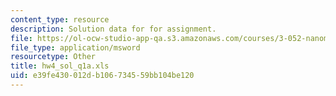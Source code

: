 ```yaml
---
content_type: resource
description: Solution data for for assignment.
file: https://ol-ocw-studio-app-qa.s3.amazonaws.com/courses/3-052-nanomechanics-of-materials-and-biomaterials-spring-2007/e39fe430012db106734559bb104be120_hw4_sol_q1a.xls
file_type: application/msword
resourcetype: Other
title: hw4_sol_q1a.xls
uid: e39fe430-012d-b106-7345-59bb104be120
---
```

